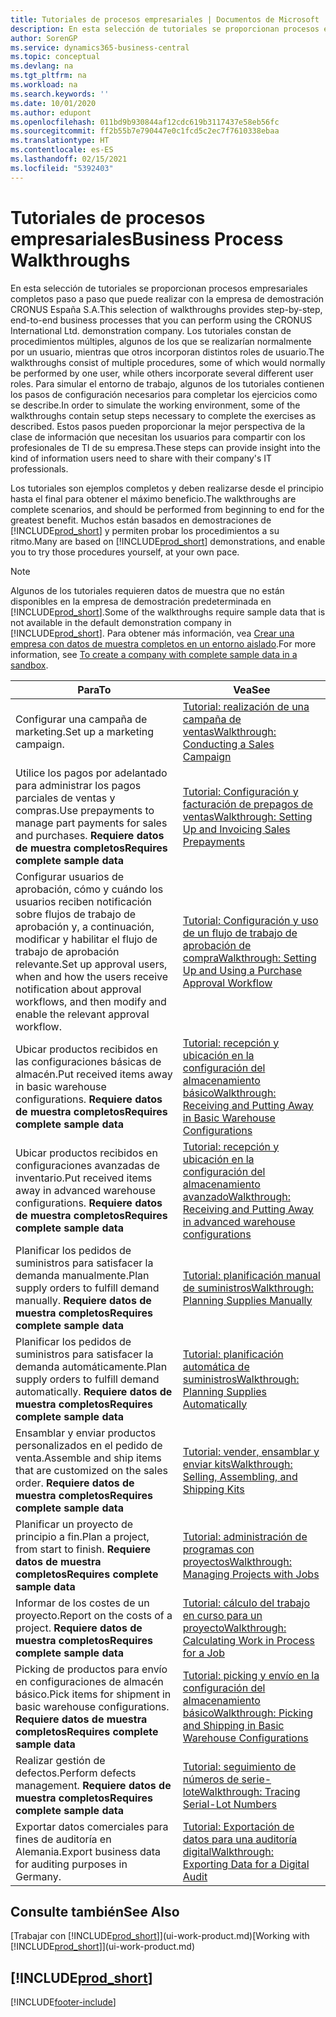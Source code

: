 ```yaml
---
title: Tutoriales de procesos empresariales | Documentos de Microsoft
description: En esta selección de tutoriales se proporcionan procesos empresariales completos paso a paso que puede realizar con la empresa de demostración CRONUS España S.A.
author: SorenGP
ms.service: dynamics365-business-central
ms.topic: conceptual
ms.devlang: na
ms.tgt_pltfrm: na
ms.workload: na
ms.search.keywords: ''
ms.date: 10/01/2020
ms.author: edupont
ms.openlocfilehash: 011bd9b930844af12cdc619b3117437e58eb56fc
ms.sourcegitcommit: ff2b55b7e790447e0c1fcd5c2ec7f7610338ebaa
ms.translationtype: HT
ms.contentlocale: es-ES
ms.lasthandoff: 02/15/2021
ms.locfileid: "5392403"
---
```

# <a name="business-process-walkthroughs"></a><span data-ttu-id="ad7f6-103">Tutoriales de procesos empresariales</span><span class="sxs-lookup"><span data-stu-id="ad7f6-103">Business Process Walkthroughs</span></span>

<span data-ttu-id="ad7f6-104">En esta selección de tutoriales se proporcionan procesos empresariales completos paso a paso que puede realizar con la empresa de demostración CRONUS España S.A.</span><span class="sxs-lookup"><span data-stu-id="ad7f6-104">This selection of walkthroughs provides step-by-step, end-to-end business processes that you can perform using the CRONUS International Ltd. demonstration company.</span></span> <span data-ttu-id="ad7f6-105">Los tutoriales constan de procedimientos múltiples, algunos de los que se realizarían normalmente por un usuario, mientras que otros incorporan distintos roles de usuario.</span><span class="sxs-lookup"><span data-stu-id="ad7f6-105">The walkthroughs consist of multiple procedures, some of which would normally be performed by one user, while others incorporate several different user roles.</span></span> <span data-ttu-id="ad7f6-106">Para simular el entorno de trabajo, algunos de los tutoriales contienen los pasos de configuración necesarios para completar los ejercicios como se describe.</span><span class="sxs-lookup"><span data-stu-id="ad7f6-106">In order to simulate the working environment, some of the walkthroughs contain setup steps necessary to complete the exercises as described.</span></span> <span data-ttu-id="ad7f6-107">Estos pasos pueden proporcionar la mejor perspectiva de la clase de información que necesitan los usuarios para compartir con los profesionales de TI de su empresa.</span><span class="sxs-lookup"><span data-stu-id="ad7f6-107">These steps can provide insight into the kind of information users need to share with their company's IT professionals.</span></span>  

 <span data-ttu-id="ad7f6-108">Los tutoriales son ejemplos completos y deben realizarse desde el principio hasta el final para obtener el máximo beneficio.</span><span class="sxs-lookup"><span data-stu-id="ad7f6-108">The walkthroughs are complete scenarios, and should be performed from beginning to end for the greatest benefit.</span></span> <span data-ttu-id="ad7f6-109">Muchos están basados en demostraciones de [!INCLUDE[prod_short](includes/prod_short.md)] y permiten probar los procedimientos a su ritmo.</span><span class="sxs-lookup"><span data-stu-id="ad7f6-109">Many are based on [!INCLUDE[prod_short](includes/prod_short.md)] demonstrations, and enable you to try those procedures yourself, at your own pace.</span></span>  

> [!NOTE]
> <span data-ttu-id="ad7f6-110">Algunos de los tutoriales requieren datos de muestra que no están disponibles en la empresa de demostración predeterminada en [!INCLUDE[prod_short](includes/prod_short.md)].</span><span class="sxs-lookup"><span data-stu-id="ad7f6-110">Some of the walkthroughs require sample data that is not available in the default demonstration company in [!INCLUDE[prod_short](includes/prod_short.md)].</span></span> <span data-ttu-id="ad7f6-111">Para obtener más información, vea [Crear una empresa con datos de muestra completos en un entorno aislado](across-how-create-sandbox-environment.md#to-create-a-company-with-complete-sample-data-in-a-sandbox).</span><span class="sxs-lookup"><span data-stu-id="ad7f6-111">For more information, see [To create a company with complete sample data in a sandbox](across-how-create-sandbox-environment.md#to-create-a-company-with-complete-sample-data-in-a-sandbox).</span></span>

|<span data-ttu-id="ad7f6-112">Para</span><span class="sxs-lookup"><span data-stu-id="ad7f6-112">To</span></span>|<span data-ttu-id="ad7f6-113">Vea</span><span class="sxs-lookup"><span data-stu-id="ad7f6-113">See</span></span>|  
|--------|---------|  
|<span data-ttu-id="ad7f6-114">Configurar una campaña de marketing.</span><span class="sxs-lookup"><span data-stu-id="ad7f6-114">Set up a marketing campaign.</span></span>|[<span data-ttu-id="ad7f6-115">Tutorial: realización de una campaña de ventas</span><span class="sxs-lookup"><span data-stu-id="ad7f6-115">Walkthrough: Conducting a Sales Campaign</span></span>](walkthrough-conducting-a-sales-campaign.md)|  
|<span data-ttu-id="ad7f6-116">Utilice los pagos por adelantado para administrar los pagos parciales de ventas y compras.</span><span class="sxs-lookup"><span data-stu-id="ad7f6-116">Use prepayments to manage part payments for sales and purchases.</span></span> <span data-ttu-id="ad7f6-117">**Requiere datos de muestra completos**</span><span class="sxs-lookup"><span data-stu-id="ad7f6-117">**Requires complete sample data**</span></span> |[<span data-ttu-id="ad7f6-118">Tutorial: Configuración y facturación de prepagos de ventas</span><span class="sxs-lookup"><span data-stu-id="ad7f6-118">Walkthrough: Setting Up and Invoicing Sales Prepayments</span></span>](walkthrough-setting-up-and-invoicing-sales-prepayments.md)|  
|<span data-ttu-id="ad7f6-119">Configurar usuarios de aprobación, cómo y cuándo los usuarios reciben notificación sobre flujos de trabajo de aprobación y, a continuación, modificar y habilitar el flujo de trabajo de aprobación relevante.</span><span class="sxs-lookup"><span data-stu-id="ad7f6-119">Set up approval users, when and how the users receive notification about approval workflows, and then modify and enable the relevant approval workflow.</span></span>|[<span data-ttu-id="ad7f6-120">Tutorial: Configuración y uso de un flujo de trabajo de aprobación de compra</span><span class="sxs-lookup"><span data-stu-id="ad7f6-120">Walkthrough: Setting Up and Using a Purchase Approval Workflow</span></span>](walkthrough-setting-up-and-using-a-purchase-approval-workflow.md)|  
|<span data-ttu-id="ad7f6-121">Ubicar productos recibidos en las configuraciones básicas de almacén.</span><span class="sxs-lookup"><span data-stu-id="ad7f6-121">Put received items away in basic warehouse configurations.</span></span> <span data-ttu-id="ad7f6-122">**Requiere datos de muestra completos**</span><span class="sxs-lookup"><span data-stu-id="ad7f6-122">**Requires complete sample data**</span></span>|[<span data-ttu-id="ad7f6-123">Tutorial: recepción y ubicación en la configuración del almacenamiento básico</span><span class="sxs-lookup"><span data-stu-id="ad7f6-123">Walkthrough: Receiving and Putting Away in Basic Warehouse Configurations</span></span>](walkthrough-receiving-and-putting-away-in-basic-warehousing.md)|  
|<span data-ttu-id="ad7f6-124">Ubicar productos recibidos en configuraciones avanzadas de inventario.</span><span class="sxs-lookup"><span data-stu-id="ad7f6-124">Put received items away in advanced warehouse configurations.</span></span> <span data-ttu-id="ad7f6-125">**Requiere datos de muestra completos**</span><span class="sxs-lookup"><span data-stu-id="ad7f6-125">**Requires complete sample data**</span></span>|[<span data-ttu-id="ad7f6-126">Tutorial: recepción y ubicación en la configuración del almacenamiento avanzado</span><span class="sxs-lookup"><span data-stu-id="ad7f6-126">Walkthrough: Receiving and Putting Away in advanced warehouse configurations</span></span>](walkthrough-receiving-and-putting-away-in-advanced-warehousing.md)|  
|<span data-ttu-id="ad7f6-127">Planificar los pedidos de suministros para satisfacer la demanda manualmente.</span><span class="sxs-lookup"><span data-stu-id="ad7f6-127">Plan supply orders to fulfill demand manually.</span></span> <span data-ttu-id="ad7f6-128">**Requiere datos de muestra completos**</span><span class="sxs-lookup"><span data-stu-id="ad7f6-128">**Requires complete sample data**</span></span>|[<span data-ttu-id="ad7f6-129">Tutorial: planificación manual de suministros</span><span class="sxs-lookup"><span data-stu-id="ad7f6-129">Walkthrough: Planning Supplies Manually</span></span>](walkthrough-planning-supplies-manually.md)|  
|<span data-ttu-id="ad7f6-130">Planificar los pedidos de suministros para satisfacer la demanda automáticamente.</span><span class="sxs-lookup"><span data-stu-id="ad7f6-130">Plan supply orders to fulfill demand automatically.</span></span> <span data-ttu-id="ad7f6-131">**Requiere datos de muestra completos**</span><span class="sxs-lookup"><span data-stu-id="ad7f6-131">**Requires complete sample data**</span></span>|[<span data-ttu-id="ad7f6-132">Tutorial: planificación automática de suministros</span><span class="sxs-lookup"><span data-stu-id="ad7f6-132">Walkthrough: Planning Supplies Automatically</span></span>](walkthrough-planning-supplies-automatically.md)|  
|<span data-ttu-id="ad7f6-133">Ensamblar y enviar productos personalizados en el pedido de venta.</span><span class="sxs-lookup"><span data-stu-id="ad7f6-133">Assemble and ship items that are customized on the sales order.</span></span> <span data-ttu-id="ad7f6-134">**Requiere datos de muestra completos**</span><span class="sxs-lookup"><span data-stu-id="ad7f6-134">**Requires complete sample data**</span></span>|[<span data-ttu-id="ad7f6-135">Tutorial: vender, ensamblar y enviar kits</span><span class="sxs-lookup"><span data-stu-id="ad7f6-135">Walkthrough: Selling, Assembling, and Shipping Kits</span></span>](walkthrough-selling-assembling-and-shipping-kits.md)|  
|<span data-ttu-id="ad7f6-136">Planificar un proyecto de principio a fin.</span><span class="sxs-lookup"><span data-stu-id="ad7f6-136">Plan a project, from start to finish.</span></span> <span data-ttu-id="ad7f6-137">**Requiere datos de muestra completos**</span><span class="sxs-lookup"><span data-stu-id="ad7f6-137">**Requires complete sample data**</span></span>|[<span data-ttu-id="ad7f6-138">Tutorial: administración de programas con proyectos</span><span class="sxs-lookup"><span data-stu-id="ad7f6-138">Walkthrough: Managing Projects with Jobs</span></span>](walkthrough-managing-projects-with-jobs.md)|  
|<span data-ttu-id="ad7f6-139">Informar de los costes de un proyecto.</span><span class="sxs-lookup"><span data-stu-id="ad7f6-139">Report on the costs of a project.</span></span> <span data-ttu-id="ad7f6-140">**Requiere datos de muestra completos**</span><span class="sxs-lookup"><span data-stu-id="ad7f6-140">**Requires complete sample data**</span></span>|[<span data-ttu-id="ad7f6-141">Tutorial: cálculo del trabajo en curso para un proyecto</span><span class="sxs-lookup"><span data-stu-id="ad7f6-141">Walkthrough: Calculating Work in Process for a Job</span></span>](walkthrough-calculating-work-in-process-for-a-job.md)|  
|<span data-ttu-id="ad7f6-142">Picking de productos para envío en configuraciones de almacén básico.</span><span class="sxs-lookup"><span data-stu-id="ad7f6-142">Pick items for shipment in basic warehouse configurations.</span></span> <span data-ttu-id="ad7f6-143">**Requiere datos de muestra completos**</span><span class="sxs-lookup"><span data-stu-id="ad7f6-143">**Requires complete sample data**</span></span>|[<span data-ttu-id="ad7f6-144">Tutorial: picking y envío en la configuración del almacenamiento básico</span><span class="sxs-lookup"><span data-stu-id="ad7f6-144">Walkthrough: Picking and Shipping in Basic Warehouse Configurations</span></span>](walkthrough-picking-and-shipping-in-basic-warehousing.md)|  
|<span data-ttu-id="ad7f6-145">Realizar gestión de defectos.</span><span class="sxs-lookup"><span data-stu-id="ad7f6-145">Perform defects management.</span></span> <span data-ttu-id="ad7f6-146">**Requiere datos de muestra completos**</span><span class="sxs-lookup"><span data-stu-id="ad7f6-146">**Requires complete sample data**</span></span>|[<span data-ttu-id="ad7f6-147">Tutorial: seguimiento de números de serie-lote</span><span class="sxs-lookup"><span data-stu-id="ad7f6-147">Walkthrough: Tracing Serial-Lot Numbers</span></span>](walkthrough-tracing-serial-lot-numbers.md)|
|<span data-ttu-id="ad7f6-148">Exportar datos comerciales para fines de auditoría en Alemania.</span><span class="sxs-lookup"><span data-stu-id="ad7f6-148">Export business data for auditing purposes in Germany.</span></span>|[<span data-ttu-id="ad7f6-149">Tutorial: Exportación de datos para una auditoría digital</span><span class="sxs-lookup"><span data-stu-id="ad7f6-149">Walkthrough: Exporting Data for a Digital Audit</span></span>](LocalFunctionality/Germany/walkthrough-exporting-data-for-a-digital-audit.md)|

## <a name="see-also"></a><span data-ttu-id="ad7f6-150">Consulte también</span><span class="sxs-lookup"><span data-stu-id="ad7f6-150">See Also</span></span>

<span data-ttu-id="ad7f6-151">[Trabajar con [!INCLUDE[prod_short](includes/prod_short.md)]](ui-work-product.md)</span><span class="sxs-lookup"><span data-stu-id="ad7f6-151">[Working with [!INCLUDE[prod_short](includes/prod_short.md)]](ui-work-product.md)</span></span>  

## [!INCLUDE[prod_short](includes/free_trial_md.md)]  


[!INCLUDE[footer-include](includes/footer-banner.md)]